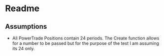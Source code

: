 ﻿# Readme

## Assumptions
- All PowerTrade Positions contain 24 periods. The Create function allows for a number to be passed but for the purpose of the test I am assuming its 24 only. 